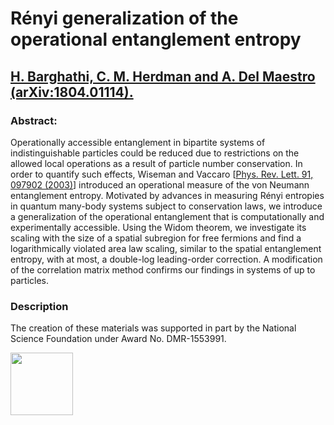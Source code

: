 # R&#233;nyi generalization of the operational entanglement entropy
## [H. Barghathi, C. M. Herdman and A. Del Maestro (arXiv:1804.01114).](https://arxiv.org/abs/1804.01114)

### Abstract:
Operationally accessible entanglement in bipartite systems of indistinguishable particles could be reduced due to restrictions on the allowed local operations as a result of particle number conservation. In order to quantify such effects, Wiseman and Vaccaro [[Phys. Rev. Lett. 91, 097902 (2003)](https://doi.org/10.1103/PhysRevLett.91.097902)] introduced an operational measure of the von Neumann entanglement entropy. Motivated by advances in measuring R&#233;nyi entropies in quantum many-body systems subject to conservation laws, we introduce a generalization of the operational entanglement that is computationally and experimentally accessible.  Using the Widom theorem, we investigate its scaling with the size of a spatial subregion for free fermions and find a logarithmically violated area law scaling, similar to the spatial entanglement entropy, with at most, a double-log leading-order correction. A modification of the correlation matrix method confirms our findings in systems of up to <math>10^5</math> particles.

### Description

The creation of these materials was supported in part by the National Science Foundation under Award No. DMR-1553991.

[<img width="100px" src="https://www.nsf.gov/images/logos/NSF_4-Color_bitmap_Logo.png">](http://www.nsf.gov/awardsearch/showAward?AWD_ID=1553991)
